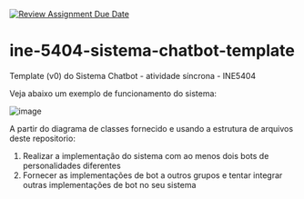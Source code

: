 [![Review Assignment Due Date](https://classroom.github.com/assets/deadline-readme-button-24ddc0f5d75046c5622901739e7c5dd533143b0c8e959d652212380cedb1ea36.svg)](https://classroom.github.com/a/raIOteMi)
# ine-5404-sistema-chatbot-template

Template (v0) do Sistema Chatbot - atividade síncrona - INE5404

Veja abaixo um exemplo de funcionamento do sistema:

![image](https://user-images.githubusercontent.com/17619917/109540740-a6b2ef80-7aa1-11eb-8b59-8e79e56d5a68.png)

A partir do diagrama de classes fornecido e usando a estrutura de arquivos deste repositorio:

1) Realizar a implementação do sistema com ao menos dois bots de personalidades diferentes
2) Fornecer as implementações de bot a outros grupos e tentar integrar outras implementações de bot no seu sistema
